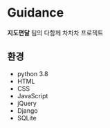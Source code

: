 # Guidance
**지도편달** 팀의
다함께 차차차 프로젝트

## 환경
* python 3.8
* HTML
* CSS
* JavaScript
* jQuery
* Django
* SQLite
